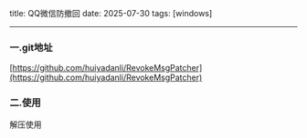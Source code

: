 title: QQ微信防撤回
date: 2025-07-30
tags: [windows]

---

### 一.git地址

[https://github.com/huiyadanli/RevokeMsgPatcher](https://github.com/huiyadanli/RevokeMsgPatcher)

### 二.使用

解压使用

